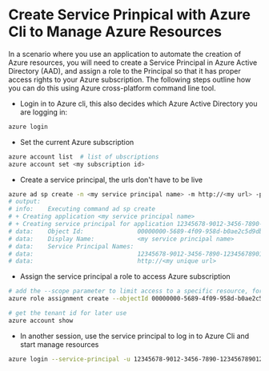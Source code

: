 # Create Service Prinpical with Azure Cli to Manage Azure Resources

In a scenario where you use an application to automate the creation of Azure resources, you will need to create a Service Principal in Azure Active Directory (AAD), and assign a role to the Principal so that it has proper access rights to your Azure subscription. The following steps outline how you can do this using Azure cross-platform command line tool. 

* Login in to Azure cli, this also decides which Azure Active Directory you are logging in: 
```sh
azure login
```
* Set the current Azure subscription 
```sh
azure account list  # list of ubscriptions
azure account set <my subscription id>
```
* Create a service principal, the urls don't have to be live
```sh
azure ad sp create -n <my service principal name> -m http://<my url> -p <my password> -r http://<my url> -i http://<unique url in my directory>
# output:
# info:    Executing command ad sp create
# + Creating application <my service principal name>
# + Creating service principal for application 12345678-9012-3456-7890-123456789012
# data:    Object Id:               00000000-5689-4f09-958d-b0ae2c5d9dbc
# data:    Display Name:            <my service principal name>
# data:    Service Principal Names:
# data:                             12345678-9012-3456-7890-123456789012
# data:                             http://<my unique url>
```
* Assign the service principal a role to access Azure subscription 
```sh
# add the --scope parameter to limit access to a specific resource, for example, a resource group instead of the entire subscription
azure role assignment create --objectId 00000000-5689-4f09-958d-b0ae2c5d9dbc --roleName contributor

# get the tenant id for later use
azure account show
```

* In another session, use the service principal to log in to Azure Cli and start manage resources
```sh
azure login --service-principal -u 12345678-9012-3456-7890-123456789012 -p <my password> --tenant <my tenant id>
```